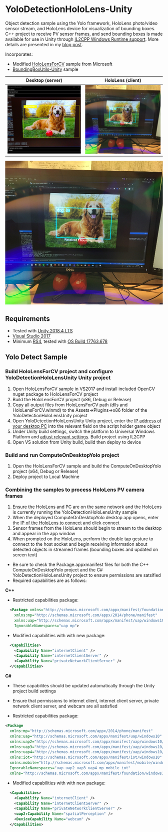 # YoloDetectionHoloLens-Unity
Object detection sample using the Yolo framework, HoloLens photo/video sensor stream, and HoloLens device for visualization of bounding boxes. C++ project to receive PV sensor frames, and send bounding boxes is made available for use in Unity through [IL2CPP Windows Runtime support](https://docs.unity3d.com/2018.4/Documentation/Manual/IL2CPP-WindowsRuntimeSupport.html). More details are presented in my [blog post](https://doughtmw.github.io/posts/YoloDetection-Unity-3).

Incorporates:
- Modified [HoloLensForCV](https://github.com/microsoft/HoloLensForCV) sample from Microsoft 
- [BoundingBoxUtils-Unity](https://github.com/doughtmw/BoundingBoxUtils-Unity) sample

Desktop (server)             |  HoloLens (client)
:-------------------------:|:-------------------------:
![](yolo-server.PNG)  |  ![](yolo-hololens.JPG)

![Yolo detection hololens sample](https://github.com/doughtmw/YoloDetectionHoloLens-Unity/blob/master/yolo-hololens.JPG)

## Requirements
- Tested with [Unity 2018.4 LTS](https://unity3d.com/unity/qa/lts-releases
)
- [Visual Studio 2017](https://visualstudio.microsoft.com/downloads/)
- Minimum [RS4](https://docs.microsoft.com/en-us/windows/mixed-reality/release-notes-april-2018), tested with [OS Build 17763.678](https://support.microsoft.com/en-ca/help/4511553/windows-10-update-kb4511553)

## Yolo Detect Sample
### Build HoloLensForCV project and configure YoloDetectionHoloLensUnity Unity project
1. Open HoloLensForCV sample in VS2017 and install included OpenCV nuget package to HoloLensForCV project
2. Build the HoloLensForCV project (x86, Debug or Release) 
3. Copy all output files from HoloLensForCV path (dlls and HoloLensForCV.winmd) to the Assets->Plugins->x86 folder of the YoloDetectionHoloLensUnity project
4. Open YoloDetectionHoloLensUnity Unity project, enter the [IP address of your desktop PC](https://support.microsoft.com/en-ca/help/4026518/windows-10-find-your-ip-address) into the relevant field on the script holder game object
5. Under Unity build settings, switch the platform to Universal Windows Platform and [adjust relevant settings](https://blogs.msdn.microsoft.com/appconsult/2018/11/08/how-to-debug-unity-projects-with-il2cpp-backends-on-the-hololens/). Build project using IL2CPP
6. Open VS solution from Unity build, build then deploy to device

### Build and run ComputeOnDesktopYolo project
1. Open the HoloLensForCV sample and build the ComputeOnDesktopYolo project (x64, Debug or Release) 
2. Deploy project to Local Machine

### Combining the samples to process HoloLens PV camera frames
1. Ensure the HoloLens and PC are on the same network and the HoloLens is currently running the YoloDetectionHoloLensUnity sample
2. When the deployed ComputeOnDesktopYolo desktop app opens, enter the [IP of the HoloLens to connect](https://docs.microsoft.com/en-us/windows/mixed-reality/using-the-windows-device-portal) and click connect
5. Sensor frames from the HoloLens should begin to stream to the desktop and appear in the app window
6. When prompted on the HoloLens, perform the double tap gesture to connect to the host socket and begin receiving information about detected objects in streamed frames (bounding boxes and updated on screen text)

- Be sure to check the Package.appxmanifest files for both the C++ ComputeOnDesktopYolo project and the C# YoloDetectionHoloLensUnity project to ensure permissions are satsified
- Required capabilities are as follows:

**C++**
- Restricted capabilities package:
```xml
  <Package xmlns="http://schemas.microsoft.com/appx/manifest/foundation/windows10" 
    xmlns:mp="http://schemas.microsoft.com/appx/2014/phone/manifest" 
    xmlns:uap="http://schemas.microsoft.com/appx/manifest/uap/windows10" 
    IgnorableNamespaces="uap mp">
```
- Modified capabilities with with new package:
``` xml
  <Capabilities>
    <Capability Name="internetClient" />
    <Capability Name="internetClientServer" />
    <Capability Name="privateNetworkClientServer" />
  </Capabilities>
```

**C#**
- These capabilites should be updated automatically through the Unity project build settings
- Ensure that permissions to internet client, internet client server, private network client server, and webcam are all satisfied

- Restricted capabilities package:
``` xml
<Package 
  xmlns:mp="http://schemas.microsoft.com/appx/2014/phone/manifest" 
  xmlns:uap="http://schemas.microsoft.com/appx/manifest/uap/windows10" 
  xmlns:uap2="http://schemas.microsoft.com/appx/manifest/uap/windows10/2" 
  xmlns:uap3="http://schemas.microsoft.com/appx/manifest/uap/windows10/3" 
  xmlns:uap4="http://schemas.microsoft.com/appx/manifest/uap/windows10/4" 
  xmlns:iot="http://schemas.microsoft.com/appx/manifest/iot/windows10" 
  xmlns:mobile="http://schemas.microsoft.com/appx/manifest/mobile/windows10" 
  IgnorableNamespaces="uap uap2 uap3 uap4 mp mobile iot" 
  xmlns="http://schemas.microsoft.com/appx/manifest/foundation/windows10"> 
```
- Modified capabilities with with new package:
``` xml
  <Capabilities>
    <Capability Name="internetClient" />
    <Capability Name="internetClientServer" />
    <Capability Name="privateNetworkClientServer" />
    <uap2:Capability Name="spatialPerception" />
    <DeviceCapability Name="webcam" />
  </Capabilities>
```
